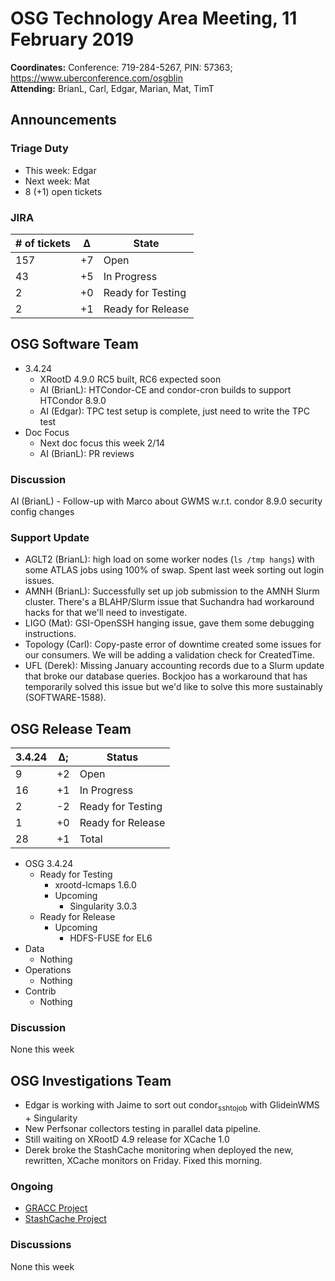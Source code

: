 # OSG Technology Area Meeting, 11 February 2019

**Coordinates:** Conference: 719-284-5267, PIN: 57363; <https://www.uberconference.com/osgblin>  
**Attending:** BrianL, Carl, Edgar, Marian, Mat, TimT


## Announcements


### Triage Duty

-   This week: Edgar
-   Next week: Mat
-   8 (+1) open tickets


### JIRA

| # of tickets | &Delta; | State             |
|------------ |------- |----------------- |
| 157          | +7      | Open              |
| 43           | +5      | In Progress       |
| 2            | +0      | Ready for Testing |
| 2            | +1      | Ready for Release |


## OSG Software Team

-   3.4.24  
    -   XRootD 4.9.0 RC5 built, RC6 expected soon
    -   AI (BrianL): HTCondor-CE and condor-cron builds to support HTCondor 8.9.0
    -   AI (Edgar): TPC test setup is complete, just need to write the TPC test
-   Doc Focus  
    -   Next doc focus this week 2/14
    -   AI (BrianL): PR reviews


### Discussion

AI (BrianL) - Follow-up with Marco about GWMS w.r.t. condor 8.9.0 security config changes


### Support Update

-   AGLT2 (BrianL): high load on some worker nodes (`ls /tmp hangs`) with some ATLAS jobs using 100% of swap. Spent last week sorting out login issues.
-   AMNH (BrianL): Successfully set up job submission to the AMNH Slurm cluster.
    There's a BLAHP/Slurm issue that Suchandra had workaround hacks for that we'll need to investigate.
-   LIGO (Mat): GSI-OpenSSH hanging issue, gave them some debugging instructions.
-   Topology (Carl): Copy-paste error of downtime created some issues for our consumers. We will be adding a validation check for CreatedTime.
-   UFL (Derek): Missing January accounting records due to a Slurm update that broke our database queries.
    Bockjoo has a workaround that has temporarily solved this issue but we'd like to solve this more sustainably (SOFTWARE-1588).


## OSG Release Team

| 3.4.24 | &Delta;; | Status            |
|------ |-------- |----------------- |
| 9      | +2       | Open              |
| 16     | +1       | In Progress       |
| 2      | -2       | Ready for Testing |
| 1      | +0       | Ready for Release |
| 28     | +1       | Total             |

-   OSG 3.4.24  
    -   Ready for Testing  
        -   xrootd-lcmaps 1.6.0
        -   Upcoming  
            -   Singularity 3.0.3
    -   Ready for Release  
        -   Upcoming  
            -   HDFS-FUSE for EL6
-   Data  
    -   Nothing
-   Operations  
    -   Nothing
-   Contrib  
    -   Nothing


### Discussion

None this week  


## OSG Investigations Team

-   Edgar is working with Jaime to sort out condor<sub>ssh</sub><sub>to</sub><sub>job</sub> with GlideinWMS + Singularity
-   New Perfsonar collectors testing in parallel data pipeline.
-   Still waiting on XRootD 4.9 release for XCache 1.0
-   Derek broke the StashCache monitoring when deployed the new, rewritten, XCache monitors on Friday.  Fixed this morning.


### Ongoing

-   [GRACC Project](https://opensciencegrid.atlassian.net/projects/GRACC)
-   [StashCache Project](http://opensciencegrid.org/docs/data/stashcache/overview/)


### Discussions

None this week
